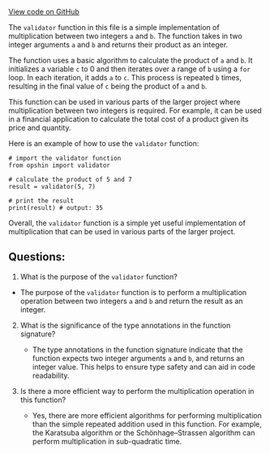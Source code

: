 [View code on GitHub](https://github.com/opshin/opshin/examples/mult_for.py)

The `validator` function in this file is a simple implementation of multiplication between two integers `a` and `b`. The function takes in two integer arguments `a` and `b` and returns their product as an integer. 

The function uses a basic algorithm to calculate the product of `a` and `b`. It initializes a variable `c` to 0 and then iterates over a range of `b` using a `for` loop. In each iteration, it adds `a` to `c`. This process is repeated `b` times, resulting in the final value of `c` being the product of `a` and `b`. 

This function can be used in various parts of the larger project where multiplication between two integers is required. For example, it can be used in a financial application to calculate the total cost of a product given its price and quantity. 

Here is an example of how to use the `validator` function:

```
# import the validator function
from opshin import validator

# calculate the product of 5 and 7
result = validator(5, 7)

# print the result
print(result) # output: 35
```

Overall, the `validator` function is a simple yet useful implementation of multiplication that can be used in various parts of the larger project.
## Questions: 
 1. What is the purpose of the `validator` function?
   - The purpose of the `validator` function is to perform a multiplication operation between two integers `a` and `b` and return the result as an integer.

2. What is the significance of the type annotations in the function signature?
   - The type annotations in the function signature indicate that the function expects two integer arguments `a` and `b`, and returns an integer value. This helps to ensure type safety and can aid in code readability.

3. Is there a more efficient way to perform the multiplication operation in this function?
   - Yes, there are more efficient algorithms for performing multiplication than the simple repeated addition used in this function. For example, the Karatsuba algorithm or the Schönhage–Strassen algorithm can perform multiplication in sub-quadratic time.